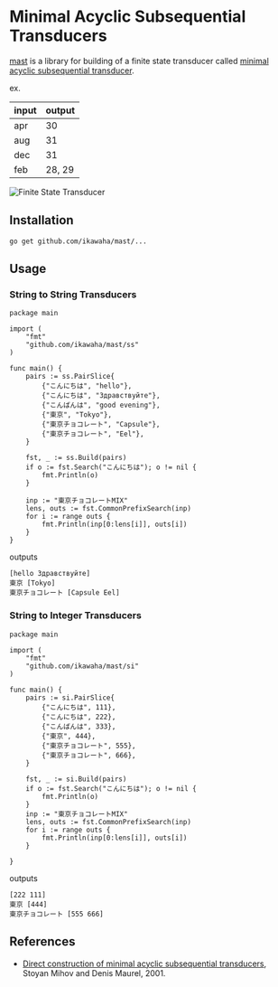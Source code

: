 # Minimal Acyclic Subsequential Transducers

[mast](http://github.com/ikawaha/mast) is a library for building of a finite state transducer called [minimal acyclic subsequential transducer](http://citeseerx.ist.psu.edu/viewdoc/download;jsessionid=CD58961193540FBC807D500663EFD451?doi=10.1.1.24.3698&rep=rep1&type=pdf).

ex. 

|input|output|
|:---|:---|
|apr|30|
|aug|31|
|dec|31|
|feb|28, 29|

![Finite State Transducer](https://github.com/ikawaha/mast/wiki/images/fst_sample_01.png)

## Installation

```
go get github.com/ikawaha/mast/...
```

## Usage

### String to String Transducers

```
package main

import (
    "fmt"
    "github.com/ikawaha/mast/ss"
)

func main() {
    pairs := ss.PairSlice{
        {"こんにちは", "hello"},
        {"こんにちは", "Здравствуйте"},
        {"こんばんは", "good evening"},
        {"東京", "Tokyo"},
        {"東京チョコレート", "Capsule"},
        {"東京チョコレート", "Eel"},
    }

    fst, _ := ss.Build(pairs)
    if o := fst.Search("こんにちは"); o != nil {
        fmt.Println(o)
    }

    inp := "東京チョコレートMIX"
    lens, outs := fst.CommonPrefixSearch(inp)
    for i := range outs {
        fmt.Println(inp[0:lens[i]], outs[i])
    }
}
```

outputs

```
[hello Здравствуйте]
東京 [Tokyo]
東京チョコレート [Capsule Eel]
```

### String to Integer Transducers

```
package main

import (
    "fmt"
    "github.com/ikawaha/mast/si"
)

func main() {
    pairs := si.PairSlice{
        {"こんにちは", 111},
        {"こんにちは", 222},
        {"こんばんは", 333},
        {"東京", 444},
        {"東京チョコレート", 555},
        {"東京チョコレート", 666},
    }

    fst, _ := si.Build(pairs)
    if o := fst.Search("こんにちは"); o != nil {
        fmt.Println(o)
    }
    inp := "東京チョコレートMIX"
    lens, outs := fst.CommonPrefixSearch(inp)
    for i := range outs {
        fmt.Println(inp[0:lens[i]], outs[i])
    }

}
```

outputs

```
[222 111]
東京 [444]
東京チョコレート [555 666]
```

## References
* [Direct construction of minimal acyclic subsequential transducers](http://citeseerx.ist.psu.edu/viewdoc/download;jsessionid=CD58961193540FBC807D500663EFD451?doi=10.1.1.24.3698&rep=rep1&type=pdf), Stoyan Mihov and Denis Maurel, 2001.
